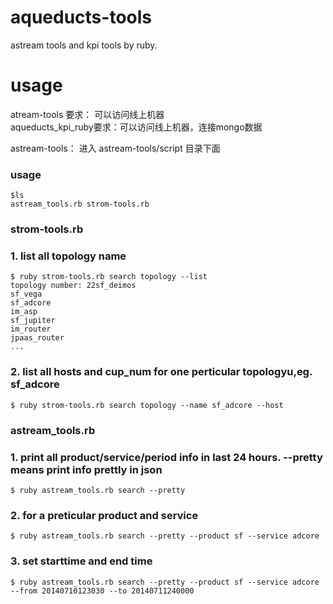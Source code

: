 aqueducts-tools
===============

astream tools and kpi tools by ruby.

usage
================
atream-tools 要求： 可以访问线上机器<br/>
aqueducts_kpi_ruby要求：可以访问线上机器，连接mongo数据

astream-tools：
  进入 astream-tools/script 目录下面<br/>
### usage
	$ls 
	astream_tools.rb strom-tools.rb
### strom-tools.rb
###	1. list all topology name
	$ ruby strom-tools.rb search topology --list
	topology number: 22sf_deimos
	sf_vega
	sf_adcore
	im_asp
	sf_jupiter
	im_router
	jpaas_router
	...
###	2. list all hosts and cup_num for one perticular topologyu,eg. sf_adcore
	$ ruby strom-tools.rb search topology --name sf_adcore --host

###	astream_tools.rb
###	1. print all product/service/period info in last 24 hours. --pretty means print info prettly in json
	$ ruby astream_tools.rb search --pretty
###	2. for a preticular product and service
	$ ruby astream_tools.rb search --pretty --product sf --service adcore
###	3. set starttime and end time 
	$ ruby astream_tools.rb search --pretty --product sf --service adcore --from 20140710123030 --to 20140711240000
	
	
	
	
	
